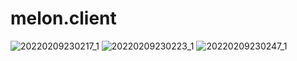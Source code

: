 # melon.client


![20220209230217_1](https://user-images.githubusercontent.com/93588803/154662447-66822117-eb25-40da-92e3-9a0ada818ff6.jpg)
![20220209230223_1](https://user-images.githubusercontent.com/93588803/154662460-6b3937b4-18b9-44cc-9763-c37cc4712d50.jpg)
![20220209230247_1](https://user-images.githubusercontent.com/93588803/154662468-d3141291-e76e-4855-bb61-74ef47198565.jpg)
